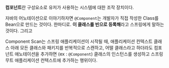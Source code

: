 ﻿**컴포넌트**란 구성요소로 유저가 사용하는 시스템에 대한 조작 장치이다.

자바의 어노테이션으로 이야기하자면 `@Component`는 개발자가 직접 작성한 Class를 Bean으로 만드는 것이다. 한마디로. **이 클래스를 빈으로 등록해**라고 스프링에게 말하는 것이다. 그리고 

Component Scan는 스프링 애플리케이션이 시작될 때, 애플리케이션 컨텍스트 클래스 아래 모든 클래스와 패키지를 반복적으로 스캔하고, 어떨 클래스라고 하더라도 컴포넌트 애노테이션을 추가하면 (ex : `@Component`) 클래스의 인스턴스를 생성하고 스프링 무트 애플리케이션 컨텍스트에 추가하는 행위이다.

